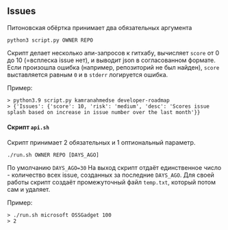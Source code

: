 ## Issues

Питоновская обёртка принимает два обязательных аргумента
```
python3 script.py OWNER REPO
```
Скрипт делает несколько апи-запросов к гитхабу, вычисляет `score` от 0 до 10 (=всплеска issue нет), и выводит json в согласованном формате. Если произошла ошибка (например, репозиторий не был найден), `score` выставляется равным `0` и в `stderr` логируется ошибка.

Пример:
```
> python3.9 script.py kamranahmedse developer-roadmap
> {'Issues': {'score': 10, 'risk': 'medium', 'desc': 'Scores issue splash based on increase in issue number over the last month'}}
```

#### Скрипт `api.sh`
Скрипт принимает 2 обязательных и 1 оптиональный параметр.
```
./run.sh OWNER REPO [DAYS_AGO]
```
По умолчанию `DAYS_AGO=30`
На выход скрипт отдаёт единственное число - количество всех issue, созданных за последние `DAYS_AGO`. Для своей работы скрипт создаёт промежуточный файл `temp.txt`, который потом сам и удаляет.

Пример:
```
> ./run.sh microsoft OSSGadget 100
> 2
```